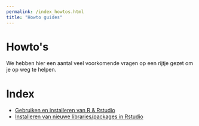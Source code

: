 ```yaml
---
permalink: /index_howtos.html
title: "Howto guides"
---
```


# Howto's
We hebben hier een aantal veel voorkomende vragen op een rijtje gezet om je op weg te helpen.

# Index
- [Gebruiken en installeren van R & Rstudio](howto_installatie)
- [Installeren van nieuwe libraries/packages in Rstudio](howto_install_libraries)
